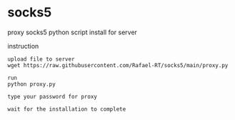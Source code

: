 # socks5

proxy socks5 python script install for server

instruction

    upload file to server
    wget https://raw.githubusercontent.com/Rafael-RT/socks5/main/proxy.py

    run
    python proxy.py

    type your password for proxy

    wait for the installation to complete
